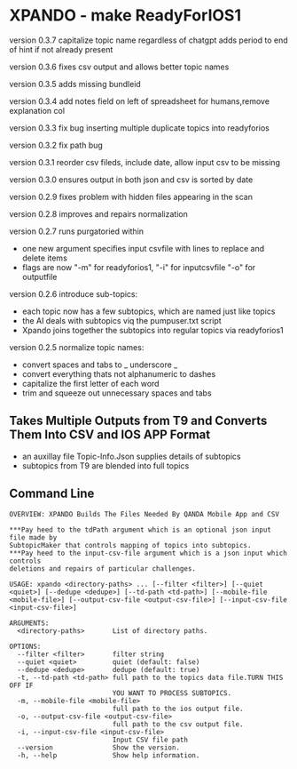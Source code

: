 #  XPANDO - make ReadyForIOS1

version 0.3.7 capitalize topic name regardless of chatgpt 
              adds period to end of hint if not already present

version 0.3.6 fixes csv output and allows better topic names

version 0.3.5 adds missing bundleid

version 0.3.4 add notes field on left of spreadsheet for humans,remove explanation col

version 0.3.3 fix bug inserting multiple duplicate topics into readyforios

version 0.3.2 fix path bug

version 0.3.1 reorder csv fileds, include date, allow input csv to be missing

version 0.3.0 ensures output in both json and csv is sorted by date

version 0.2.9 fixes problem with hidden files appearing in the scan

version 0.2.8 improves and repairs normalization


version 0.2.7 runs purgatoried within
  - one new argument specifies input csvfile with lines to replace and delete items
  - flags are now "-m" for readyforios1, "-i" for inputcsvfile "-o" for outputfile

version 0.2.6 introduce sub-topics:
 - each topic now has a few subtopics, which are named just like topics
 - the AI deals with subtopics viq the pumpuser.txt script
 - Xpando joins together the subtopics into regular topics via readyforios1
 

version 0.2.5 normalize topic names:
- convert spaces and tabs to _ underscore _
- convert everything thats not alphanumeric to dashes
- capitalize the first letter of each word
- trim and squeeze out unnecessary spaces and tabs

## Takes Multiple Outputs from T9 and Converts Them Into CSV and IOS APP Format 
- an auxillay file Topic-Info.Json supplies details of subtopics
- subtopics from T9 are blended into full topics 

## Command Line

```
OVERVIEW: XPANDO Builds The Files Needed By QANDA Mobile App and CSV

***Pay heed to the tdPath argument which is an optional json input file made by
SubtopicMaker that controls mapping of topics into subtopics. 
***Pay heed to the input-csv-file argument which is a json input which controls
deletions and repairs of particular challenges.

USAGE: xpando <directory-paths> ... [--filter <filter>] [--quiet <quiet>] [--dedupe <dedupe>] [--td-path <td-path>] [--mobile-file <mobile-file>] [--output-csv-file <output-csv-file>] [--input-csv-file <input-csv-file>]

ARGUMENTS:
  <directory-paths>       List of directory paths.

OPTIONS:
  --filter <filter>       filter string
  --quiet <quiet>         quiet (default: false)
  --dedupe <dedupe>       dedupe (default: true)
  -t, --td-path <td-path> full path to the topics data file.TURN THIS OFF IF
                          YOU WANT TO PROCESS SUBTOPICS.
  -m, --mobile-file <mobile-file>
                          full path to the ios output file.
  -o, --output-csv-file <output-csv-file>
                          full path to the csv output file.
  -i, --input-csv-file <input-csv-file>
                          Input CSV file path
  --version               Show the version.
  -h, --help              Show help information.
```
